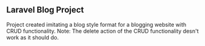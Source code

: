 ## Laravel Blog Project

Project created imitating a blog style format for a blogging website with CRUD functionality. Note: The delete action of the CRUD functionality desn't work as it should do.
